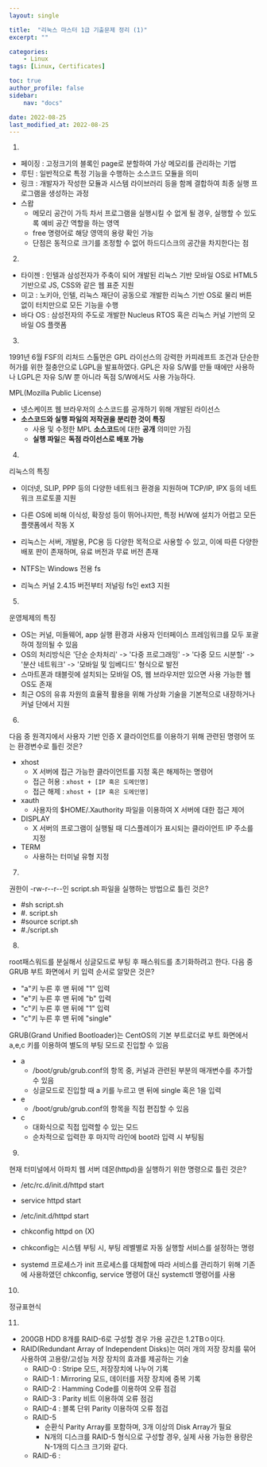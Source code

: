 ```yaml
---
layout: single

title:  "리눅스 마스터 1급 기출문제 정리 (1)"
excerpt: ""

categories: 
    - Linux
tags: [Linux, Certificates]

toc: true
author_profile: false
sidebar:
    nav: "docs"

date: 2022-08-25
last_modified_at: 2022-08-25
---
```


1. 
- 페이징 : 고정크기의 블록인 page로 분할하여 가상 메모리를 관리하는 기법
- 루틴 : 일반적으로 특정 기능을 수행하는 소스코드 모듈을 의미
- 링크 : 개발자가 작성한 모듈과 시스템 라이브러리 등을 함께 결합하여 최종 실행 프로그램을 생성하는 과정
- 스왑
  - 메모리 공간이 가득 차서 프로그램을 실행시킬 수 없게 될 경우, 실행할 수 있도록 예비 공간 역할을 하는 영역
  - free 명령어로 해당 영역의 용량 확인 가능
  - 단점은 동적으로 크기를 조정할 수 없어 하드디스크의 공간을 차지한다는 점

2. 
- 타이젠 : 인텔과 삼성전자가 주축이 되어 개발된 리눅스 기반 모바일 OS로 HTML5 기반으로 JS, CSS와 같은 웹 표준 지원
- 미고 : 노키아, 인텔, 리눅스 재단이 공동으로 개발한 리눅스 기반 OS로 물리 버튼 없이 터치만으로 모든 기능을 수행
- 바다 OS : 삼성전자의 주도로 개발한 Nucleus RTOS 혹은 리눅스 커널 기반의 모바일 OS 플랫폼

3. 
1991년 6월 FSF의 리처드 스톨먼은 GPL 라이선스의 강력한 카피레프트 조건과 단순한 허가를 위한 절충안으로
LGPL을 발표하였다. GPL은 자유 S/W를 만들 때에만 사용하나 LGPL은 자유 S/W 뿐 아니라 독점 S/W에서도 사용 가능하다.

MPL(Mozilla Public License)
- 넷스케이프 웹 브라우저의 소스코드를 공개하기 위해 개발된 라이선스
- **소스코드와 실행 파일의 저작권을 분리한 것이 특징**
  - 사용 및 수정한 MPL **소스코드**에 대한 **공개** 의미만 가짐 
  - **실행 파일**은 **독점 라이선스로 배포 가능**

4. 
리눅스의 특징
- 이더넷, SLIP, PPP 등의 다양한 네트워크 환경을 지원하며 TCP/IP, IPX 등의 네트워크 프로토콜 지원
- 다른 OS에 비해 이식성, 확장성 등이 뛰어나지만, 특정 H/W에 설치가 어렵고 모든 플랫폼에서 작동 X
- 리눅스는 서버, 개발용, PC용 등 다양한 목적으로 사용할 수 있고, 이에 따른 다양한 배포 판이 존재하며, 유료 버전과 무료 버전 존재

- NTFS는 Windows 전용 fs
- 리눅스 커널 2.4.15 버전부터 저널링 fs인 ext3 지원

5. 
운영체제의 특징
- OS는 커널, 미들웨어, app 실행 환경과 사용자 인터페이스 프레임워크를 모두 포괄하여 정의될 수 있음
- OS의 처리방식은 '단순 순차처리' -> '다중 프로그래밍' -> '다중 모드 시분할' -> '분산 네트워크' -> '모바일 및 임베디드' 형식으로 발전
- 스마트폰과 태블릿에 설치되는 모바일 OS, 웹 브라우저만 있으면 사용 가능한 웹 OS도 존재
- 최근 OS의 유휴 자원의 효율적 활용을 위해 가상화 기술을 기본적으로 내장하거나 커널 단에서 지원

6. 
다음 중 원격지에서 사용자 기반 인증 X 클라이언트를 이용하기 위해 관련된 명령어 또는 환경변수로 틀린 것은?
- xhost
  - X 서버에 접근 가능한 클라이언트를 지정 혹은 해제하는 명령어
  - 접근 허용 : `xhost + [IP 혹은 도메인명]`
  - 접근 해제 : `xhost + [IP 혹은 도메인명]`
- xauth
  - 사용자의 $HOME/.Xauthority 파일을 이용하여 X 서버에 대한 접근 제어
- DISPLAY
  - X 서버의 프로그램이 실행될 때 디스플레이가 표시되는 클라이언트 IP 주소를 지정
- TERM
  - 사용하는 터미널 유형 지정

7. 
권한이 -rw-r--r--인 script.sh 파일을 실행하는 방법으로 틀린 것은?
- #sh script.sh
- #. script.sh
- #source script.sh
- #./script.sh



8. 
root패스워드를 분실해서 싱글모드로 부팅 후 패스워드를 초기화하려고 한다.
다음 중 GRUB 부트 화면에서 키 입력 순서로 알맞은 것은?
- "a"키 누른 후 맨 뒤에 "1" 입력 
- "e"키 누른 후 맨 뒤에 "b" 입력
- "c"키 누른 후 맨 뒤에 "1" 입력
- "c"키 누른 후 맨 뒤에 "single"

GRUB(Grand Unified Bootloader)는 CentOS의 기본 부트로더로 부트 화면에서 
a,e,c 키를 이용하여 별도의 부팅 모드로 진입할 수 있음
- a
  - /boot/grub/grub.conf의 항목 중, 커널과 관련된 부분의 매개변수를 추가할 수 있음
  - 싱글모드로 진입할 때 a 키를 누르고 맨 뒤에 single 혹은 1을 입력
- e
  - /boot/grub/grub.conf의 항목을 직접 편집할 수 있음
- c
  - 대화식으로 직접 입력할 수 있는 모드
  - 순차적으로 입력한 후 마지막 라인에 boot라 입력 시 부팅됨

9. 
현재 터미널에서 아파치 웹 서버 데몬(httpd)을 실행하기 위한 명령으로 틀린 것은?
- /etc/rc.d/init.d/httpd start
- service httpd start
- /etc/init.d/httpd start
- chkconfig httpd on (X)

- chkconfig는 시스템 부팅 시, 부팅 레벨별로 자동 실행할 서비스를 설정하는 명령
- systemd 프로세스가 init 프로세스를 대체함에 따라 서비스를 관리하기 위해 
  기존에 사용하였던 chkconfig, service 명령어 대신 systemctl 명령어를 사용

10. 
정규표현식

11. 
- 200GB HDD 8개를 RAID-6로 구성할 경우 가용 공간은 1.2TBㅇ이다.
- RAID(Redundant Array of Independent Disks)는 여러 개의 저장 장치를 묶어 
  사용하여 고용량/고성능 저장 장치의 효과를 제공하는 기술
  - RAID-0 : Stripe 모드, 저장장치에 나누어 기록
  - RAID-1 : Mirroring 모드, 데이터를 저장 장치에 중복 기록
  - RAID-2 : Hamming Code를 이용하여 오류 점검
  - RAID-3 : Parity 비트 이용하여 오류 점검
  - RAID-4 : 블록 단위 Parity 이용하여 오류 점검
  - RAID-5
    - 순환식 Parity Array를 포함하며, 3개 이상의 Disk Array가 필요
    - N개의 디스크를 RAID-5 형식으로 구성할 경우, 실제 사용 가능한 용량은 N-1개의 디스크 크기와 같다.
  - RAID-6 :

